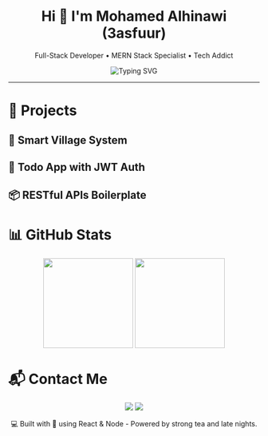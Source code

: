 <!-- README for @alhinawi | Modern MERN Dev Portfolio -->

<h1 align="center">
  Hi 👋 I'm Mohamed Alhinawi (3asfuur)
</h1>

<p align="center">
  Full-Stack Developer • MERN Stack Specialist • Tech Addict
</p>

<div align="center">
  <img src="https://readme-typing-svg.demolab.com?font=Fira+Code&size=22&pause=1000&center=true&vCenter=true&width=450&lines=Building+cool+stuff+with+MERN;I+love+clean+code+and+scalable+apps;Always+learning+and+evolving" alt="Typing SVG" />
</div>

---

# 🚀 Projects
## 🎯  Smart Village System

## 🧠  Todo App with JWT Auth

## 📦  RESTful APIs Boilerplate

# 📊 GitHub Stats
<p align="center"> <img src="https://github-readme-stats.vercel.app/api?username=alhinawi&theme=tokyonight&show_icons=true" height="180"/> <img src="https://github-readme-streak-stats.herokuapp.com?user=alhinawi&theme=tokyonight" height="180"/> </p>

#  📬 Contact Me

<p align="center"> <a href="mailto:alhinaawi@gmail.com"><img src="https://img.shields.io/badge/Email-D14836?style=for-the-badge&logo=gmail&logoColor=white"/></a> <a href="https://github.com/alhinawi"><img src="https://img.shields.io/badge/GitHub-100000?style=for-the-badge&logo=github&logoColor=white"/></a> </p>
<p align="center"> 💻 Built with 💙 using React & Node - Powered by strong tea and late nights. </p> 


